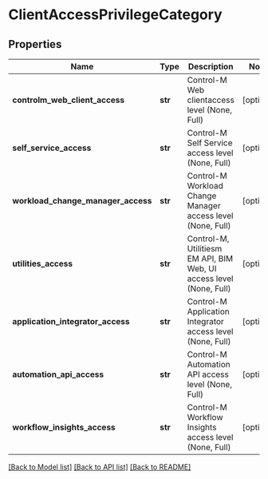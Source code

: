 # ClientAccessPrivilegeCategory

## Properties
Name | Type | Description | Notes
------------ | ------------- | ------------- | -------------
**controlm_web_client_access** | **str** | Control-M Web clientaccess level (None, Full) | [optional] 
**self_service_access** | **str** | Control-M Self Service access level (None, Full) | [optional] 
**workload_change_manager_access** | **str** | Control-M Workload Change Manager access level (None, Full) | [optional] 
**utilities_access** | **str** | Control-M, Utilitiesm EM API, BIM Web, UI access level (None, Full) | [optional] 
**application_integrator_access** | **str** | Control-M Application Integrator access level (None, Full) | [optional] 
**automation_api_access** | **str** | Control-M Automation API access level (None, Full) | [optional] 
**workflow_insights_access** | **str** | Control-M Workflow Insights access level (None, Full) | [optional] 

[[Back to Model list]](../README.md#documentation-for-models) [[Back to API list]](../README.md#documentation-for-api-endpoints) [[Back to README]](../README.md)


